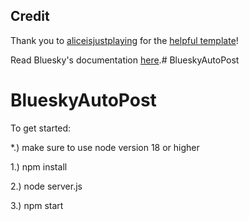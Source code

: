 ## Credit

Thank you to [aliceisjustplaying](https://github.com/aliceisjustplaying) for the [helpful template](https://github.com/aliceisjustplaying/atproto-starter-kit/)! 

Read Bluesky's documentation [here](https://github.com/bluesky-social/atproto/tree/main/packages/api).# BlueskyAutoPost

# BlueskyAutoPost

To get started:

*.) make sure to use node version 18 or higher

1.) npm install

2.) node server.js

3.) npm start
